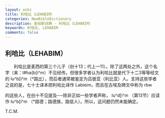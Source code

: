```yaml
---
layout: wiki
title: 利哈比（LEHABIM）
categories: NewBibleDictionary
description: 圣经新词典 - 利哈比（LEHABIM）
keywords: 利哈比, LEHABIM
comments: false
---
```


## 利哈比（LEHABIM）

　　利哈比是麦西的第三个儿子（创十13；代上一11）。除了这两处之外，这个名字（来：l#ha{b[i^m）不见经传。但很多学者认为利哈比就是代下十二3等等经文的 lu^b[i^m（*路比），而后者通常被鉴定为吕彼亚（利比亚）人。支持这些学者之说的是，七十士译本把利哈比译作 Labieim，而且在古埃及碑文中称为 rbw

的这些人，在创十不见提及──除非正如一些学者声称， lu^d[i^m （第13节）应读作 lu^b[i^m （*路德；路德族，路低人）。所以，这问题仍然未能确定。

T.C.M.








